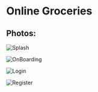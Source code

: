 # Online Groceries

## Photos:

![Splash](https://user-images.githubusercontent.com/71730030/196810578-b9af5b28-4e0f-423f-8fa5-9bdcc726cb00.jpeg)


![OnBoarding](https://user-images.githubusercontent.com/71730030/196810599-672f8fc4-6909-4844-819f-c0855b08a0a9.jpeg)


![Login](https://user-images.githubusercontent.com/71730030/196810632-74d8d18e-b344-4c2a-9101-fe38004690d0.jpeg)


![Register](https://user-images.githubusercontent.com/71730030/196810661-46e6e120-79a9-49a5-98c1-4e7ac9d51bc2.jpeg)
